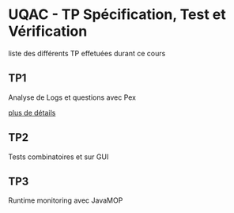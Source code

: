 # UQAC - TP Spécification, Test et Vérification

liste des différents TP effetuées durant ce cours

## TP1

Analyse de Logs et questions avec Pex

[plus de détails](TP1/README.md)

## TP2

Tests combinatoires et sur GUI

## TP3

Runtime monitoring avec JavaMOP